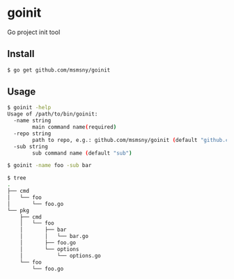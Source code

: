 # goinit

Go project init tool

## Install

```bash
$ go get github.com/msmsny/goinit
```

## Usage

```bash
$ goinit -help
Usage of /path/to/bin/goinit:
  -name string
    	main command name(required)
  -repo string
    	path to repo, e.g.: github.com/msmsny/goinit (default "github.com/msmsny/test")
  -sub string
    	sub command name (default "sub")
```

```bash
$ goinit -name foo -sub bar
```

```bash
$ tree
.
├── cmd
│   └── foo
│       └── foo.go
└── pkg
    ├── cmd
    │   └── foo
    │       ├── bar
    │       │   └── bar.go
    │       ├── foo.go
    │       └── options
    │           └── options.go
    └── foo
        └── foo.go
```
